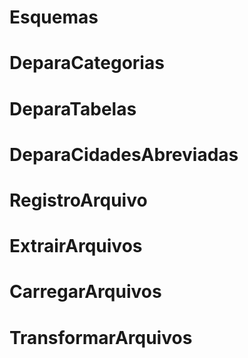 # Esquemas
# DeparaCategorias
# DeparaTabelas
# DeparaCidadesAbreviadas
# RegistroArquivo
# ExtrairArquivos
# CarregarArquivos
# TransformarArquivos
